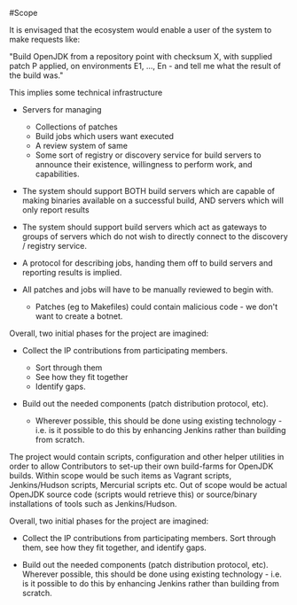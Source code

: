 #Scope

It is envisaged that the ecosystem would enable a user of the system to make requests like:

"Build OpenJDK from a repository point with checksum X, with supplied patch P applied, on environments E1, ..., En - and tell me what the result of the build was."

This implies some technical infrastructure
* Servers for managing
  - Collections of patches
  - Build jobs which users want executed
  - A review system of same
  - Some sort of registry or discovery service for build servers to announce their existence, willingness to perform work, and capabilities.

* The system should support BOTH build servers which are capable of making binaries available on a successful build, AND servers which will only report results

* The system should support build servers which act as gateways to groups of servers which do not wish to directly connect to the discovery / registry service. 

* A protocol for describing jobs, handing them off to build servers and reporting results is implied.

* All patches and jobs will have to be manually reviewed to begin with. 
  - Patches (eg to Makefiles) could contain malicious code - we don't want to create a botnet.

Overall, two initial phases for the project are imagined:

* Collect the IP contributions from participating members. 
  - Sort through them
  - See how they fit together
  - Identify gaps.

* Build out the needed components (patch distribution protocol, etc). 
  - Wherever possible, this should be done using existing technology - i.e. is it possible to do this by enhancing Jenkins rather than building from scratch.

The project would contain scripts, configuration and other helper utilities in order to allow Contributors to set-up their own build-farms for OpenJDK builds. Within scope would be such items as Vagrant scripts, Jenkins/Hudson scripts, Mercurial scripts etc. Out of scope would be actual OpenJDK source code (scripts would retrieve this) or source/binary installations of tools such as Jenkins/Hudson.

Overall, two initial phases for the project are imagined:

* Collect the IP contributions from participating members. Sort through them, see how they fit together, and identify gaps.

* Build out the needed components (patch distribution protocol, etc). Wherever possible, this should be done using existing technology - i.e. is it possible to do this by enhancing Jenkins rather than building from scratch.
